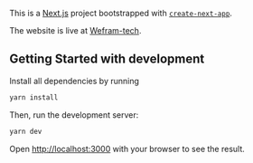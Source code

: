 This is a [Next.js](https://nextjs.org/) project bootstrapped with [`create-next-app`](https://github.com/vercel/next.js/tree/canary/packages/create-next-app).

The website is live at [Wefram-tech](https://weframe-tau.vercel.app/).

## Getting Started with development

Install all dependencies by running 
```bash
yarn install
```

Then, run the development server:

```bash
yarn dev
```

Open [http://localhost:3000](http://localhost:3000) with your browser to see the result.
